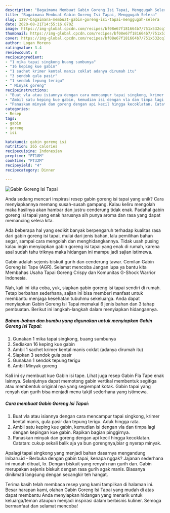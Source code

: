 ```yaml
---
description: "Bagaimana Membuat Gabin Goreng Isi Tapai, Menggugah Selera"
title: "Bagaimana Membuat Gabin Goreng Isi Tapai, Menggugah Selera"
slug: 1297-bagaimana-membuat-gabin-goreng-isi-tapai-menggugah-selera
date: 2020-08-21T14:55:16.870Z
image: https://img-global.cpcdn.com/recipes/bf08e67f181664b7/751x532cq70/gabin-goreng-isi-tapai-foto-resep-utama.jpg
thumbnail: https://img-global.cpcdn.com/recipes/bf08e67f181664b7/751x532cq70/gabin-goreng-isi-tapai-foto-resep-utama.jpg
cover: https://img-global.cpcdn.com/recipes/bf08e67f181664b7/751x532cq70/gabin-goreng-isi-tapai-foto-resep-utama.jpg
author: Logan Moreno
ratingvalue: 3.4
reviewcount: 8
recipeingredient:
- "1 mika tapai singkong buang sumbunya"
- "16 keping kue gabin"
- "1 sachet krimer kental manis coklat adanya dirumah itu"
- "3 sendok gula pasir"
- "1 sendok tepung terigu"
- " Minyak goreng"
recipeinstructions:
- "Buat vla atau isiannya dengan cara mencampur tapai singkong, krimer kental manis, gula pasir dan tepung terigu. Aduk hingga rata."
- "Ambil satu keping kue gabin, kemudian isi dengan vla dan timpa lagi dengan kepingan kue gabin. Rapikan bagian pinggirnya."
- "Panaskan minyak dan goreng dengan api kecil hingga kecoklatan. Catatan: cukup sekali balik aja ya bun gorengnya,biar g nyerap minyak."
categories:
- Resep
tags:
- gabin
- goreng
- isi

katakunci: gabin goreng isi 
nutrition: 265 calories
recipecuisine: Indonesian
preptime: "PT18M"
cooktime: "PT32M"
recipeyield: "4"
recipecategory: Dinner

---
```



![Gabin Goreng Isi Tapai](https://img-global.cpcdn.com/recipes/bf08e67f181664b7/751x532cq70/gabin-goreng-isi-tapai-foto-resep-utama.jpg)

Anda sedang mencari inspirasi resep gabin goreng isi tapai yang unik? Cara menyiapkannya memang susah-susah gampang. Kalau keliru mengolah maka hasilnya akan hambar dan justru cenderung tidak enak. Padahal gabin goreng isi tapai yang enak harusnya sih punya aroma dan rasa yang dapat memancing selera kita.

Ada beberapa hal yang sedikit banyak berpengaruh terhadap kualitas rasa dari gabin goreng isi tapai, mulai dari jenis bahan, lalu pemilihan bahan segar, sampai cara mengolah dan menghidangkannya. Tidak usah pusing kalau ingin menyiapkan gabin goreng isi tapai yang enak di rumah, karena asal sudah tahu triknya maka hidangan ini mampu jadi sajian istimewa.

Gabin adalah sejenis biskuit gurih dan cenderung tawar. Cemilan Gabin Goreng isi Tape (AGR). Selamat mencoba Jangan lupa ya bantu kita Membahas Usaha Tapai Goreng Crispy dan Komunitas G-Shock Warrior Indonesia.


Nah, kali ini kita coba, yuk, siapkan gabin goreng isi tapai sendiri di rumah. Tetap berbahan sederhana, sajian ini bisa memberi manfaat untuk membantu menjaga kesehatan tubuhmu sekeluarga. Anda dapat menyiapkan Gabin Goreng Isi Tapai memakai 6 jenis bahan dan 3 tahap pembuatan. Berikut ini langkah-langkah dalam menyiapkan hidangannya.

<!--inarticleads1-->

##### Bahan-bahan dan bumbu yang digunakan untuk menyiapkan Gabin Goreng Isi Tapai:

1. Gunakan 1 mika tapai singkong, buang sumbunya
1. Sediakan 16 keping kue gabin
1. Ambil 1 sachet krimer kental manis coklat (adanya dirumah itu)
1. Siapkan 3 sendok gula pasir
1. Gunakan 1 sendok tepung terigu
1. Ambil  Minyak goreng


Kali ini sy membuat kue Gabin isi tape. Lihat juga resep Gabin Fla Tape enak lainnya. Selanjutnya dapat memotong gabin vertikal membentuk segitiga atau membentuk original nya yang segiempat kotak. Gabin tapai yang renyah dan gurih bisa menjadi menu takjil sederhana yang istimewa. 

<!--inarticleads2-->

##### Cara membuat Gabin Goreng Isi Tapai:

1. Buat vla atau isiannya dengan cara mencampur tapai singkong, krimer kental manis, gula pasir dan tepung terigu. Aduk hingga rata.
1. Ambil satu keping kue gabin, kemudian isi dengan vla dan timpa lagi dengan kepingan kue gabin. Rapikan bagian pinggirnya.
1. Panaskan minyak dan goreng dengan api kecil hingga kecoklatan. Catatan: cukup sekali balik aja ya bun gorengnya,biar g nyerap minyak.


Apalagi tapai singkong yang menjadi bahan dasarnya mengandung Inibaru.id - Berbuka dengan gabin tapai, kenapa nggak? Jajanan sederhana ini mudah dibuat, lo. Dengan biskuit yang renyah nan gurih dan. Gabin merupakan sejenis biskuit dengan rasa gurih agak manis. Biasanya dinikmati langsung dengan secangkir teh hangat. 

Terima kasih telah membaca resep yang kami tampilkan di halaman ini. Besar harapan kami, olahan Gabin Goreng Isi Tapai yang mudah di atas dapat membantu Anda menyiapkan hidangan yang menarik untuk keluarga/teman ataupun menjadi inspirasi dalam berbisnis kuliner. Semoga bermanfaat dan selamat mencoba!
